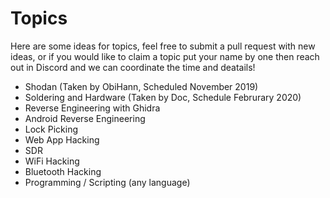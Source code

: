 # Topics

Here are some ideas for topics, feel free to submit a pull request with new ideas, or if you would like to claim a topic 
put your name by one then reach out in Discord and we can coordinate the time and deatails!

- Shodan (Taken by ObiHann, Scheduled November 2019)
- Soldering and Hardware (Taken by Doc, Schedule Februrary 2020)
- Reverse Engineering with Ghidra 
- Android Reverse Engineering
- Lock Picking
- Web App Hacking
- SDR
- WiFi Hacking
- Bluetooth Hacking
- Programming / Scripting (any language)
